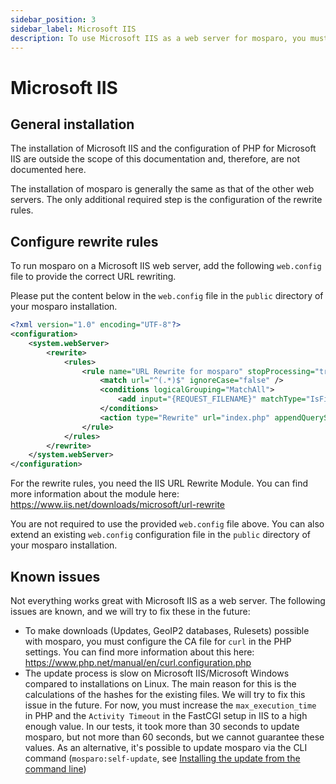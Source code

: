 ```yaml
---
sidebar_position: 3
sidebar_label: Microsoft IIS
description: To use Microsoft IIS as a web server for mosparo, you must make some adjustments in the configuration.
---
```


# Microsoft IIS

## General installation

The installation of Microsoft IIS and the configuration of PHP for Microsoft IIS are outside the scope of this documentation and, therefore, are not documented here.

The installation of mosparo is generally the same as that of the other web servers. The only additional required step is the configuration of the rewrite rules.

## Configure rewrite rules

To run mosparo on a Microsoft IIS web server, add the following `web.config` file to provide the correct URL rewriting.

Please put the content below in the `web.config` file in the `public` directory of your mosparo installation.

```xml title="C:\inetpub\wwwroot\mosparo.example.com\public\web.config"
<?xml version="1.0" encoding="UTF-8"?>
<configuration>
    <system.webServer>
        <rewrite>
            <rules>
                <rule name="URL Rewrite for mosparo" stopProcessing="true">
                    <match url="^(.*)$" ignoreCase="false" />
                    <conditions logicalGrouping="MatchAll">
                        <add input="{REQUEST_FILENAME}" matchType="IsFile" negate="true" />
                    </conditions>
                    <action type="Rewrite" url="index.php" appendQueryString="true" />
                </rule>
            </rules>
        </rewrite>
    </system.webServer>
</configuration>
```

For the rewrite rules, you need the IIS URL Rewrite Module. You can find more information about the module here: https://www.iis.net/downloads/microsoft/url-rewrite

You are not required to use the provided `web.config` file above. You can also extend an existing `web.config` configuration file in the `public` directory of your mosparo installation.

## Known issues

Not everything works great with Microsoft IIS as a web server. The following issues are known, and we will try to fix these in the future:

- To make downloads (Updates, GeoIP2 databases, Rulesets) possible with mosparo, you must configure the CA file for `curl` in the PHP settings. You can find more information about this here: https://www.php.net/manual/en/curl.configuration.php
- The update process is slow on Microsoft IIS/Microsoft Windows compared to installations on Linux. The main reason for this is the calculations of the hashes for the existing files. We will try to fix this issue in the future. For now, you must increase the `max_execution_time` in PHP and the `Activity Timeout` in the FastCGI setup in IIS to a high enough value. In our tests, it took more than 30 seconds to update mosparo, but not more than 60 seconds, but we cannot guarantee these values. As an alternative, it's possible to update mosparo via the CLI command (`mosparo:self-update`, see [Installing the update from the command line](./update#installing-the-update-from-the-command-line))